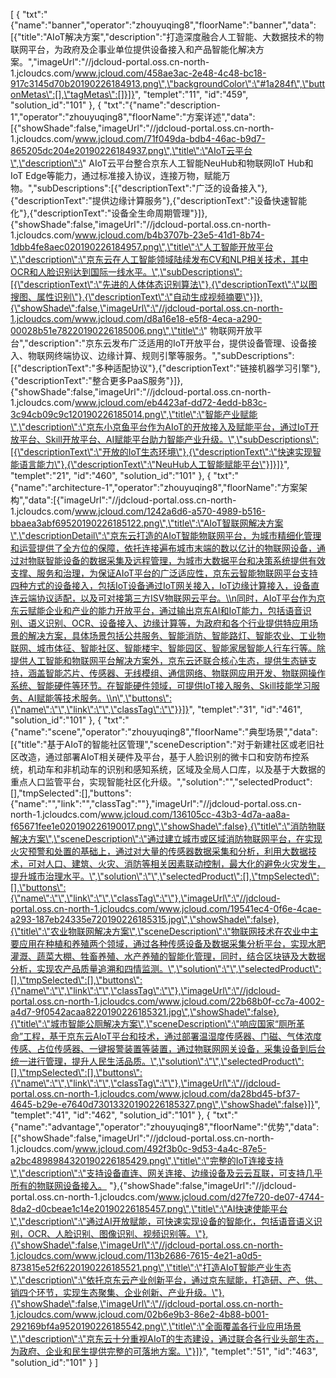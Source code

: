 [
	{
		"txt":"{\"name\":\"banner\",\"operator\":\"zhouyuqing8\",\"floorName\":\"banner\",\"data\":[{\"title\":\"AIoT解决方案\",\"description\":\"打造深度融合人工智能、大数据技术的物联网平台，为政府及企事业单位提供设备接入和产品智能化解决方案。\",\"imageUrl\":\"//jdcloud-portal.oss.cn-north-1.jcloudcs.com/www.jcloud.com/458ae3ac-2e48-4c48-bc18-917c3145d70b20190226184913.png\",\"backgroundColor\":\"#1a284f\",\"buttonMetas\":[],\"tagMetas\":[]}]}",
		"templet":"11",
		"id":"459",
		"solution_id":"101"
	},
	{
		"txt":"{\"name\":\"description-1\",\"operator\":\"zhouyuqing8\",\"floorName\":\"方案详述\",\"data\":[{\"showShade\":false,\"imageUrl\":\"//jdcloud-portal.oss.cn-north-1.jcloudcs.com/www.jcloud.com/71f049da-bdb4-46ac-b9d7-865205dc204e20190226184937.png\",\"title\":\"AIoT云平台\",\"description\":\" AIoT云平台整合京东人工智能NeuHub和物联网IoT Hub和IoT Edge等能力，通过标准接入协议，连接万物，赋能万物。\",\"subDescriptions\":[{\"descriptionText\":\"广泛的设备接入\"},{\"descriptionText\":\"提供边缘计算服务\"},{\"descriptionText\":\"设备快速智能化\"},{\"descriptionText\":\"设备全生命周期管理\"}]},{\"showShade\":false,\"imageUrl\":\"//jdcloud-portal.oss.cn-north-1.jcloudcs.com/www.jcloud.com/b4b3707b-23e5-41d1-8b74-1dbb4fe8aec020190226184957.png\",\"title\":\"人工智能开放平台\",\"description\":\"京东云在人工智能领域陆续发布CV和NLP相关技术，其中OCR和人脸识别达到国际一线水平。\",\"subDescriptions\":[{\"descriptionText\":\"先进的人体体态识别算法\"},{\"descriptionText\":\"以图搜图、属性识别\"},{\"descriptionText\":\"自动生成视频摘要\"}]},{\"showShade\":false,\"imageUrl\":\"//jdcloud-portal.oss.cn-north-1.jcloudcs.com/www.jcloud.com/d8a16e18-e5f8-4eca-a290-00028b51e78220190226185006.png\",\"title\":\" 物联网开放平台\",\"description\":\"京东云发布广泛适用的IoT开放平台，提供设备管理、设备接入、物联网终端协议、边缘计算、规则引擎等服务。\",\"subDescriptions\":[{\"descriptionText\":\"多种适配协议\"},{\"descriptionText\":\"链接机器学习引擎\"},{\"descriptionText\":\"整合更多PaaS服务\"}]},{\"showShade\":false,\"imageUrl\":\"//jdcloud-portal.oss.cn-north-1.jcloudcs.com/www.jcloud.com/eb4423af-dd72-4edd-b83c-3c94cb09c9c120190226185014.png\",\"title\":\"智能产业赋能\",\"description\":\"京东小京鱼平台作为AIoT的开放接入及赋能平台，通过IoT开放平台、Skill开放平台、AI赋能平台助力智能产业升级。\",\"subDescriptions\":[{\"descriptionText\":\"开放的IoT生态环境\"},{\"descriptionText\":\"快速实现智能语言能力\"},{\"descriptionText\":\"NeuHub人工智能赋能平台\"}]}]}",
		"templet":"21",
		"id":"460",
		"solution_id":"101"
	},
	{
		"txt":"{\"name\":\"architecture-1\",\"operator\":\"zhouyuqing8\",\"floorName\":\"方案架构\",\"data\":[{\"imageUrl\":\"//jdcloud-portal.oss.cn-north-1.jcloudcs.com/www.jcloud.com/1242a6d6-a570-4989-b516-bbaea3abf69520190226185122.png\",\"title\":\"AIoT智联网解决方案\",\"descriptionDetail\":\"京东云打造的AIoT智能物联网平台，为城市精细化管理和运营提供了全方位的保障，依托连接遍布城市末端的数以亿计的物联网设备，通过对物联智能设备的数据采集及远程管理，为城市大数据平台和决策系统提供有效支撑、服务和治理，为保证AIoT平台的广泛适应性，京东云智能物联网平台支持四种方式的设备接入，包括IoT设备通过IoT网关接入，IoT边缘计算接入，设备直连云端协议适配，以及可对接第三方ISV物联网云平台。\\n同时，AIoT平台作为京东云赋能企业和产业的能力开放平台，通过输出京东AI和IoT能力，包括语音识别、语义识别、OCR、设备接入、边缘计算等，为政府和各个行业提供特应用场景的解决方案，具体场景包括公共服务、智能消防、智能路灯、智能农业、工业物联网、城市体征、智能社区、智能楼宇、智能园区、智能家居智能人行车行等。除提供人工智能和物联网平台解决方案外，京东云还联合核心生态，提供生态链支持，涵盖智能芯片、传感器、无线模组、通信网络、物联网应用开发、物联网操作系统、智能硬件等环节。在智能硬件领域，可提供IoT接入服务、Skill技能学习服务、AI赋能等技术服务。\\n\",\"buttons\":{\"name\":\"\",\"link\":\"\",\"classTag\":\"\"}}]}",
		"templet":"31",
		"id":"461",
		"solution_id":"101"
	},
	{
		"txt":"{\"name\":\"scene\",\"operator\":\"zhouyuqing8\",\"floorName\":\"典型场景\",\"data\":[{\"title\":\"基于AIoT的智能社区管理\",\"sceneDescription\":\"对于新建社区或老旧社区改造，通过部署AIoT相关硬件及平台，基于人脸识别的微卡口和安防布控系统，机动车和非机动车的识别和感知系统，区域及全局人口库，以及基于大数据的重点人口监管平台，实现智能社区化升级。\",\"solution\":\"\",\"selectedProduct\":[],\"tmpSelected\":[],\"buttons\":{\"name\":\"\",\"link\":\"\",\"classTag\":\"\"},\"imageUrl\":\"//jdcloud-portal.oss.cn-north-1.jcloudcs.com/www.jcloud.com/136105cc-43b3-4d7a-aa8a-f65671fee1e020190226190017.png\",\"showShade\":false},{\"title\":\"消防物联解决方案\",\"sceneDescription\":\"通过建立城市或区域消防物联网平台，在实现火灾预警和处置的基础上，通过对大量的传感器数据采集和分析，利用大数据技术，可对人口、建筑、火灾、消防等相关因素联动控制，最大化的避免火灾发生，提升城市治理水平。\",\"solution\":\"\",\"selectedProduct\":[],\"tmpSelected\":[],\"buttons\":{\"name\":\"\",\"link\":\"\",\"classTag\":\"\"},\"imageUrl\":\"//jdcloud-portal.oss.cn-north-1.jcloudcs.com/www.jcloud.com/19541ec4-0f6e-4cae-a293-187eb24335e720190226185315.jpg\",\"showShade\":false},{\"title\":\"农业物联网解决方案\",\"sceneDescription\":\"物联网技术在农业中主要应用在种植和养殖两个领域，通过各种传感设备及数据采集分析平台，实现水肥灌溉、蔬菜大棚、牲畜养殖、水产养殖的智能化管理，同时，结合区块链及大数据分析，实现农产品质量追溯和四情监测。\",\"solution\":\"\",\"selectedProduct\":[],\"tmpSelected\":[],\"buttons\":{\"name\":\"\",\"link\":\"\",\"classTag\":\"\"},\"imageUrl\":\"//jdcloud-portal.oss.cn-north-1.jcloudcs.com/www.jcloud.com/22b68b0f-cc7a-4002-a4d7-9f0542acaa8220190226185321.jpg\",\"showShade\":false},{\"title\":\"城市智能公厕解决方案\",\"sceneDescription\":\"响应国家“厕所革命”工程，基于京东云AIoT平台和技术，通过部署温湿度传感器、门磁、气体浓度传感、占位传感器、一键报警装置等装置，通过物联网网关设备，采集设备到后台统一进行管理，提升人民生活品质。\",\"solution\":\"\",\"selectedProduct\":[],\"tmpSelected\":[],\"buttons\":{\"name\":\"\",\"link\":\"\",\"classTag\":\"\"},\"imageUrl\":\"//jdcloud-portal.oss.cn-north-1.jcloudcs.com/www.jcloud.com/da28bd45-bf37-4645-b29e-e7640d73013320190226185327.png\",\"showShade\":false}]}",
		"templet":"41",
		"id":"462",
		"solution_id":"101"
	},
	{
		"txt":"{\"name\":\"advantage\",\"operator\":\"zhouyuqing8\",\"floorName\":\"优势\",\"data\":[{\"showShade\":false,\"imageUrl\":\"//jdcloud-portal.oss.cn-north-1.jcloudcs.com/www.jcloud.com/492f3b0c-9d53-4a4c-87e5-a2bc4898984320190226185429.png\",\"title\":\"完整的IoT连接支持\",\"description\":\"支持设备直连、网关连接、边缘设备及云云互联，可支持几乎所有的物联网设备接入。 \"},{\"showShade\":false,\"imageUrl\":\"//jdcloud-portal.oss.cn-north-1.jcloudcs.com/www.jcloud.com/d27fe720-de07-4744-8da2-d0cbeae1c14e20190226185457.png\",\"title\":\"AI快速使能平台\",\"description\":\"通过AI开放赋能，可快速实现设备的智能化，包括语音语义识别，OCR、人脸识别、图像识别、视频识别等。\"},{\"showShade\":false,\"imageUrl\":\"//jdcloud-portal.oss.cn-north-1.jcloudcs.com/www.jcloud.com/113b2686-7615-4e21-a0d5-873815e52f6220190226185521.png\",\"title\":\"打造AIoT智能产业生态\",\"description\":\"依托京东云产业创新平台，通过京东赋能，打造研、产、供、销四个环节，实现生态聚集、企业创新、产业升级。\"},{\"showShade\":false,\"imageUrl\":\"//jdcloud-portal.oss.cn-north-1.jcloudcs.com/www.jcloud.com/02b6e9b3-86e2-4b88-b001-292169bf4a9520190226185542.png\",\"title\":\"全面覆盖各行业应用场景\",\"description\":\"京东云十分重视AIoT的生态建设，通过联合各行业头部生态，为政府、企业和民生提供完整的可落地方案。\"}]}",
		"templet":"51",
		"id":"463",
		"solution_id":"101"
	}
]